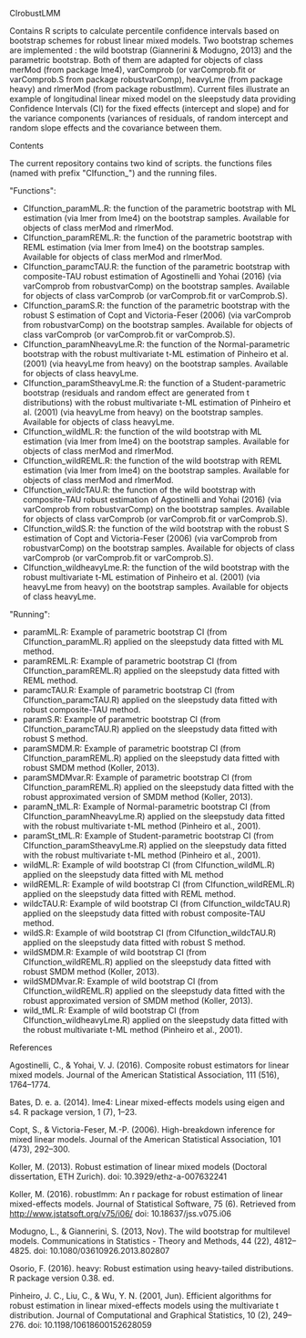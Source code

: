 CIrobustLMM
 
 Contains R scripts to calculate percentile confidence intervals based on bootstrap schemes for robust linear mixed models. Two bootstrap schemes are implemented : the wild bootstrap (Giannerini & Modugno, 2013) and the parametric bootstrap. Both of them are adapted for objects of class merMod (from package lme4), varComprob (or varComprob.fit or varComprob.S from package robustvarComp), heavyLme (from package heavy) and rlmerMod (from package robustlmm). Current files illustrate an example of longitudinal linear mixed model on the sleepstudy data providing Confidence Intervals (CI) for the fixed effects (intercept and slope) and for the variance components (variances of residuals, of random intercept and random slope effects and the covariance between them.

Contents
 
 The current repository contains two kind of scripts. the functions files (named with prefix "CIfunction_") and the running files.
  
  "Functions":
  - CIfunction_paramML.R: the function of the parametric bootstrap with ML estimation (via lmer from lme4) on the bootstrap samples. Available for objects of class merMod and rlmerMod. 
  - CIfunction_paramREML.R: the function of the parametric bootstrap with REML estimation (via lmer from lme4) on the bootstrap samples. Available for objects of class merMod and rlmerMod. 
  - CIfunction_paramcTAU.R: the function of the parametric bootstrap with composite-TAU robust estimation of Agostinelli and Yohai (2016) (via varComprob from robustvarComp) on the bootstrap samples. Available for objects of class varComprob (or varComprob.fit or varComprob.S).
  - CIfunction_paramS.R: the function of the parametric bootstrap with the robust S estimation of Copt and Victoria-Feser (2006) (via varComprob from robustvarComp) on the bootstrap samples. Available for objects of class varComprob (or varComprob.fit or varComprob.S).
  - CIfunction_paramNheavyLme.R: the function of the Normal-parametric bootstrap with the robust multivariate t-ML estimation of Pinheiro et al. (2001) (via heavyLme from heavy) on the bootstrap samples. Available for objects of class heavyLme.
  - CIfunction_paramStheavyLme.R: the function of a Student-parametric bootstrap (residuals and random effect are generated from t distributions) with the robust multivariate t-ML estimation of Pinheiro et al. (2001) (via heavyLme from heavy) on the bootstrap samples. Available for objects of class heavyLme.
  - CIfunction_wildML.R: the function of the wild bootstrap with ML estimation (via lmer from lme4) on the bootstrap samples. Available for objects of class merMod and rlmerMod. 
  - CIfunction_wildREML.R: the function of the wild bootstrap with REML estimation (via lmer from lme4) on the bootstrap samples. Available for objects of class merMod and rlmerMod. 
  - CIfunction_wildcTAU.R: the function of the wild bootstrap with composite-TAU robust estimation of Agostinelli and Yohai (2016) (via varComprob from robustvarComp) on the bootstrap samples. Available for objects of class varComprob (or varComprob.fit or varComprob.S).
  - CIfunction_wildS.R: the function of the wild bootstrap with the robust S estimation of Copt and Victoria-Feser (2006) (via varComprob from robustvarComp) on the bootstrap samples. Available for objects of class varComprob (or varComprob.fit or varComprob.S).
  - CIfunction_wildheavyLme.R: the function of the wild bootstrap with the robust multivariate t-ML estimation of Pinheiro et al. (2001) (via heavyLme from heavy) on the bootstrap samples. Available for objects of class heavyLme.
  
  "Running":
  - paramML.R: Example of parametric bootstrap CI (from CIfunction_paramML.R) applied on the sleepstudy data fitted with ML method.
  - paramREML.R: Example of parametric bootstrap CI (from CIfunction_paramREML.R) applied on the sleepstudy data fitted with REML method.
  - paramcTAU.R: Example of parametric bootstrap CI (from CIfunction_paramcTAU.R) applied on the sleepstudy data fitted with robust composite-TAU method.
  - paramS.R: Example of parametric bootstrap CI (from CIfunction_paramcTAU.R) applied on the sleepstudy data fitted with robust  S method.
  - paramSMDM.R: Example of parametric bootstrap CI (from CIfunction_paramREML.R) applied on the sleepstudy data fitted with robust SMDM method (Koller, 2013).
  - paramSMDMvar.R: Example of parametric bootstrap CI (from CIfunction_paramREML.R) applied on the sleepstudy data fitted with the robust approximated version of SMDM method (Koller, 2013).
  - paramN_tML.R: Example of Normal-parametric bootstrap CI (from CIfunction_paramNheavyLme.R) applied on the sleepstudy data fitted with the robust multivariate t-ML method (Pinheiro et al., 2001).
  - paramSt_tML.R: Example of Student-parametric bootstrap CI (from CIfunction_paramStheavyLme.R) applied on the sleepstudy data fitted with the robust multivariate t-ML method (Pinheiro et al., 2001).
  - wildML.R: Example of wild bootstrap CI (from CIfunction_wildML.R) applied on the sleepstudy data fitted with ML method
  - wildREML.R: Example of wild bootstrap CI (from CIfunction_wildREML.R) applied on the sleepstudy data fitted with REML method.
  - wildcTAU.R: Example of wild bootstrap CI (from CIfunction_wildcTAU.R) applied on the sleepstudy data fitted with robust composite-TAU method.
  - wildS.R: Example of wild bootstrap CI (from CIfunction_wildcTAU.R) applied on the sleepstudy data fitted with robust  S method.
  - wildSMDM.R: Example of wild bootstrap CI (from CIfunction_wildREML.R) applied on the sleepstudy data fitted with robust SMDM method (Koller, 2013).
  - wildSMDMvar.R: Example of wild bootstrap CI (from CIfunction_wildREML.R) applied on the sleepstudy data fitted with the robust approximated version of SMDM method (Koller, 2013).
  - wild_tML.R: Example of wild bootstrap CI (from CIfunction_wildheavyLme.R) applied on the sleepstudy data fitted with the robust multivariate t-ML method (Pinheiro et al., 2001).
 
References

Agostinelli, C., & Yohai, V. J. (2016). Composite robust estimators for linear mixed
models. Journal of the American Statistical Association, 111 (516), 1764–1774.

Bates, D. e. a. (2014). lme4: Linear mixed-effects models using eigen and s4. R package
version, 1 (7), 1–23.

Copt, S., & Victoria-Feser, M.-P. (2006). High-breakdown inference for mixed linear
models. Journal of the American Statistical Association, 101 (473), 292–300.

Koller, M. (2013). Robust estimation of linear mixed models (Doctoral dissertation, ETH
Zurich). doi: 10.3929/ethz-a-007632241

Koller, M. (2016). robustlmm: An r package for robust estimation of linear mixed-effects
models. Journal of Statistical Software, 75 (6). Retrieved from
http://www.jstatsoft.org/v75/i06/ doi: 10.18637/jss.v075.i06

Modugno, L., & Giannerini, S. (2013, Nov). The wild bootstrap for multilevel models.
Communications in Statistics - Theory and Methods, 44 (22), 4812–4825. doi:
10.1080/03610926.2013.802807

Osorio, F. (2016). heavy: Robust estimation using heavy-tailed distributions. R package
version 0.38. ed.

Pinheiro, J. C., Liu, C., & Wu, Y. N. (2001, Jun). Efficient algorithms for robust
estimation in linear mixed-effects models using the multivariate t distribution.
Journal of Computational and Graphical Statistics, 10 (2), 249–276. doi:
10.1198/10618600152628059
  

